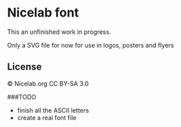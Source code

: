 # Nicelab font
This an unfinished work in progress. 

Only a SVG file for now for use in logos, posters and flyers


## License

© Nicelab.org CC BY-SA 3.0


###TODO

* finish all the ASCII letters
* create a real font file